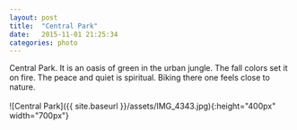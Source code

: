 ```yaml
---
layout: post
title:  "Central Park"
date:   2015-11-01 21:25:34
categories: photo
---
```

Central Park. It is an oasis of green in the urban jungle. The fall colors set it on fire. The peace and quiet is spiritual. Biking there one feels close to nature. <br><br>
![Central Park]({{ site.baseurl }}/assets/IMG_4343.jpg){:height="400px" width="700px"}
<br>
